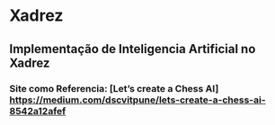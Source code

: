# Xadrez
## Implementação de Inteligencia Artificial no Xadrez
### Site como Referencia: [Let’s create a Chess AI] https://medium.com/dscvitpune/lets-create-a-chess-ai-8542a12afef
